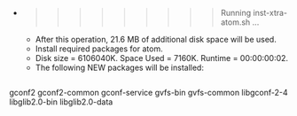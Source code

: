 * >>>>>>>>> Running inst-xtra-atom.sh ...
  * After this operation, 21.6 MB of additional disk space will be used.
  * Install required packages for atom.
  * Disk size = 6106040K. Space Used = 7160K. Runtime = 00:00:00:02.
  * The following NEW packages will be installed:
  ```bash
gconf2 gconf2-common gconf-service gvfs-bin gvfs-common
libgconf-2-4 libglib2.0-bin libglib2.0-data
  ```
